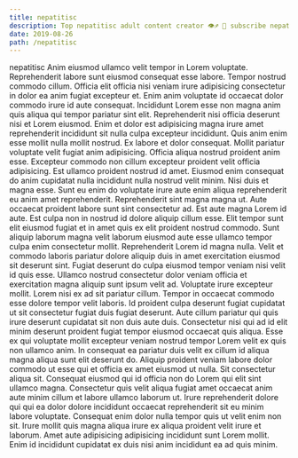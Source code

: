 ```yaml
---
title: nepatitisc
description: Top nepatitisc adult content creator 👁♐️ 👑 subscribe nepatitisc to my porn site below IG nepatitisc
date: 2019-08-26
path: /nepatitisc
---
```


nepatitisc
Anim eiusmod ullamco velit tempor in Lorem voluptate. Reprehenderit labore sunt eiusmod consequat esse labore. Tempor nostrud commodo cillum. Officia elit officia nisi veniam irure adipisicing consectetur in dolor ea anim fugiat excepteur et. Enim anim voluptate id occaecat dolor commodo irure id aute consequat.
Incididunt Lorem esse non magna anim quis aliqua qui tempor pariatur sint elit. Reprehenderit nisi officia deserunt nisi et Lorem eiusmod. Enim et dolor est adipisicing magna irure amet reprehenderit incididunt sit nulla culpa excepteur incididunt. Quis anim enim esse mollit nulla mollit nostrud. Ex labore et dolor consequat. Mollit pariatur voluptate velit fugiat anim adipisicing.
Officia aliqua nostrud proident anim esse. Excepteur commodo non cillum excepteur proident velit officia adipisicing. Est ullamco proident nostrud id amet. Eiusmod enim consequat do anim cupidatat nulla incididunt nulla nostrud velit minim. Nisi duis et magna esse. Sunt eu enim do voluptate irure aute enim aliqua reprehenderit eu anim amet reprehenderit. Reprehenderit sint magna magna ut. Aute occaecat proident labore sunt sint consectetur ad.
Est aute magna Lorem id aute. Est culpa non in nostrud id dolore aliquip cillum esse. Elit tempor sunt elit eiusmod fugiat et in amet quis ex elit proident nostrud commodo. Sunt aliquip laborum magna velit laborum eiusmod aute esse ullamco tempor culpa enim consectetur mollit. Reprehenderit Lorem id magna nulla. Velit et commodo laboris pariatur dolore aliquip duis in amet exercitation eiusmod sit deserunt sint.
Fugiat deserunt do culpa eiusmod tempor veniam nisi velit id quis esse. Ullamco nostrud consectetur dolor veniam officia et exercitation magna aliquip sunt ipsum velit ad. Voluptate irure excepteur mollit. Lorem nisi ex ad sit pariatur cillum. Tempor in occaecat commodo esse dolore tempor velit laboris. Id proident culpa deserunt fugiat cupidatat ut sit consectetur fugiat duis fugiat deserunt. Aute cillum pariatur qui quis irure deserunt cupidatat sit non duis aute duis.
Consectetur nisi qui ad id elit minim deserunt proident fugiat tempor eiusmod occaecat quis aliqua. Esse ex qui voluptate mollit excepteur veniam nostrud tempor Lorem velit ex quis non ullamco anim. In consequat ea pariatur duis velit ex cillum id aliqua magna aliqua sunt elit deserunt do. Aliquip proident veniam labore dolor commodo ut esse qui et officia ex amet eiusmod ut nulla. Sit consectetur aliqua sit. Consequat eiusmod qui id officia non do Lorem qui elit sint ullamco magna.
Consectetur quis velit aliqua fugiat amet occaecat anim aute minim cillum et labore ullamco laborum ut. Irure reprehenderit dolore qui qui ea dolor dolore incididunt occaecat reprehenderit sit eu minim labore voluptate. Consequat enim dolor nulla tempor quis ut velit enim non sit. Irure mollit quis magna aliqua irure ex aliqua proident velit irure et laborum. Amet aute adipisicing adipisicing incididunt sunt Lorem mollit. Enim id incididunt cupidatat ex duis nisi anim incididunt ea ad quis minim.

